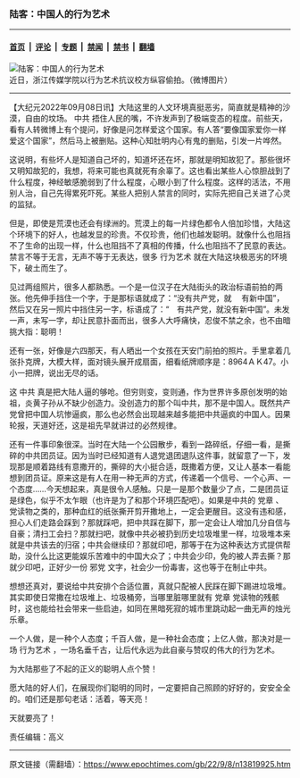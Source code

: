 ### 陆客：中国人的行为艺术

---

#### [首页](../../../..?n13819925) &nbsp;|&nbsp; [评论](../../../../../epoch-comment?n13819925) &nbsp;|&nbsp; [专题](../../../../../epoch-special?n13819925) &nbsp;|&nbsp; [禁闻](../../../../../epoch-news?n13819925) &nbsp;|&nbsp; [禁书](../../../../../books?n13819925) &nbsp;|&nbsp; [翻墙](https://github.com/gfw-breaker/nogfw/blob/master/README.md?n13819925)


<div><img alt="陆客：中国人的行为艺术" class="attachment-djy_600_400 size-djy_600_400 wp-post-image" src="https://i.epochtimes.com/assets/uploads/2022/09/id13819935-e5bfa0672934a7ddca1af8f73b34a690.jpeg"/>
<div class="caption">
 近日，浙江传媒学院以行为艺术抗议校方纵容偷拍。（微博图片）
</div></div><hr/><div class="post_content" id="artbody" itemprop="articleBody">
 <!-- article content begin -->
 <p>
  【大纪元2022年09月08日讯】大陆这里的人文环境真挺恶劣，简直就是精神的沙漠，自由的坟场。
  <ok href="https://www.epochtimes.com/gb/tag/%E4%B8%AD%E5%85%B1.html">
   中共
  </ok>
  捂住人民的嘴，不许发声到了极端变态的程度。前些天，看有人转微博上有个提问，好像是问怎样爱这个国家。有人答“要像国家爱你一样爱这个国家”，然后马上被删贴。这种心知肚明内心有鬼的删贴，引发一片哗然。
 </p>
 <p>
  这说明，有些坏人是知道自己坏的，知道坏还在坏，那就是明知故犯了。那些很坏又明知故犯的，我想，将来可能也真就死有余辜了。这也看出某些人心惊胆战到了什么程度，神经敏感脆弱到了什么程度，心眼小到了什么程度。这样的活法，不用别人治，自己先得累死吓死。某些人把别人禁言的同时，实际先把自己关进了心灵的监狱。
 </p>
 <p>
  但是，即使是荒漠也还会有绿洲的。荒漠上的每一片绿色都令人倍加珍惜，大陆这个环境下的好人，也越发显的珍贵。不仅珍贵，他们也越发聪明。就像什么也阻挡不了生命的出现一样，什么也阻挡不了真相的传播，什么也阻挡不了民意的表达。禁言不等于无言，无声不等于无表达，很多
  <ok href="https://www.epochtimes.com/gb/tag/%E8%A1%8C%E4%B8%BA%E8%89%BA%E6%9C%AF.html">
   行为艺术
  </ok>
  就在大陆这块极恶劣的环境下，破土而生了。
 </p>
 <p>
  见过两组照片，很多人都熟悉。一个是一位汉子在大陆街头的政治标语前拍的两张。他先伸手挡住一个字，于是那标语就成了：“没有共产党，就 　有新中国”，然后又在另一照片中挡住另一字，标语成了：“　有共产党，就没有新中国”。未发一声，未写一字，却让民意扑面而出，很多人大呼痛快，忍俊不禁之余，也不由暗挑大指：聪明！
 </p>
 <p>
  还有一张，好像是六四那天，有人晒出一个女孩在天安门前拍的照片。手里拿着几张扑克牌，大模大样，面对镜头展开成扇面，细看纸牌顺序是：8964ＡＫ47。小小一把牌，说出无尽的话。
 </p>
 <p>
  这
  <ok href="https://www.epochtimes.com/gb/tag/%E4%B8%AD%E5%85%B1.html">
   中共
  </ok>
  真是把大陆人逼的够呛。但穷则变，变则通，作为世界许多原创发明的始祖，炎黄子孙从不缺少创造力。没创造力的那个叫中共，那不是中国人。既然共产党曾把中国人坑惨逼疯，那么也必然会出现越来越多能把中共逼疯的中国人。因果轮报，天道好还，这是祖先早就讲过的必然规律。
 </p>
 <p>
  还有一件事印象很深。当时在大陆一个公园散步，看到一路碎纸，仔细一看，是撕碎的中共团员证。因为当时已经知道有人退党退团退队这件事，就留意了一下，发现那是顺着路线有意撒开的，撕碎的大小挺合适，既撒着方便，又让人基本一看能想到团员证。原来这是有人在用一种无声的方式，传递着一个信号、一个心声、一个态度……今天想起来，真是很令人感触。只是一是那个数量少了点，二是团员证是绿色，似乎不太乍眼（也许是为了和那个环境匹配吧）。如果是中共的
  <ok href="https://www.epochtimes.com/gb/tag/%E5%85%9A%E7%AB%A0.html">
   党章
  </ok>
  、党读物之类的，那种血红的纸张撕开剪开撒地上，一定会更醒目。这没有违和感，担心人们走路会踩到？那就踩吧，把中共踩在脚下，那一定会让人增加几分自信与自豪；清扫工会扫？那就扫吧，就像中共必被扔到历史垃圾堆里一样，垃圾堆本来就是中共该去的归宿；中共会继续印？那就印吧，那等于在为这种表达方式提供帮助，没什么比这更能娱乐苦难中的中国大众了；中共会少印，免的被人弄去撕？那就少印吧，正好少一份
  <ok href="https://www.epochtimes.com/gb/tag/%E9%82%AA%E5%85%9A.html">
   邪党
  </ok>
  文字，社会少一份毒害，这也等于在制止中共。
 </p>
 <p>
  想想还真对，要说给中共安排个合适位置，真就只配被人民踩在脚下踢进垃圾堆。其实即使日常撒在垃圾堆上、垃圾桶旁，当哪里脏哪里就有
  <ok href="https://www.epochtimes.com/gb/tag/%E5%85%9A%E7%AB%A0.html">
   党章
  </ok>
  党读物的残骸时，这也能给社会带来一些启迪，如同在黑暗死寂的城市里跳动起一曲无声的烛光乐章。
 </p>
 <p>
  一个人做，是一种个人态度；千百人做，是一种社会态度；上亿人做，那决对是一场
  <ok href="https://www.epochtimes.com/gb/tag/%E8%A1%8C%E4%B8%BA%E8%89%BA%E6%9C%AF.html">
   行为艺术
  </ok>
  ，一场名垂千古，让后代永远为此自豪与赞叹的伟大的行为艺术。
 </p>
 <p>
  为大陆那些了不起的正义的聪明人点个赞！
 </p>
 <p>
  愿大陆的好人们，在展现你们聪明的同时，一定要把自己照顾的好好的，安安全全的。咱们还是那句老话：活着，等天亮！
 </p>
 <p>
  天就要亮了！
 </p>
 <p>
  责任编辑：高义
 </p>
 <!-- article content end -->
 <div id="below_article_ad">
 </div>
</div>


---

原文链接（需翻墙）：https://www.epochtimes.com/gb/22/9/8/n13819925.htm